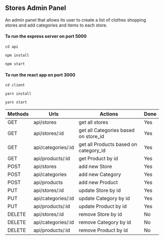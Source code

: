## Stores Admin Panel

An admin panel that allows its user to create a list of clothes shopping stores and add categories and items to each store.

#### To run the express server on port 5000

`cd api`

`npm install`

`npm start`

#### To run the react app on port 3000

`cd client`

`yarn install`

`yarn start`

| Methods | Urls               | Actions                               | Done |
| ------- | ------------------ | ------------------------------------- | ---- |
| GET     | api/stores         | get all stores                        | Yes  |
| GET     | api/stores/:id     | get all Categories based on store_id  | Yes  |
| GET     | api/categories/:id | get all Products based on category_id | Yes  |
| GET     | api/products/:id   | get Product by id                     | Yes  |
| POST    | api/stores         | add new Store                         | Yes  |
| POST    | api/categories     | add new Category                      | Yes  |
| POST    | api/products       | add new Product                       | Yes  |
| PUT     | api/stores/:id     | update Store by id                    | Yes  |
| PUT     | api/categories/:id | update Category by id                 | Yes  |
| PUT     | api/products/:id   | update Product by id                  | Yes  |
| DELETE  | api/stores/:id     | remove Store by id                    | No   |
| DELETE  | api/categories/:id | remove Category by id                 | No   |
| DELETE  | api/products/:id   | remove Product by id                  | No   |
